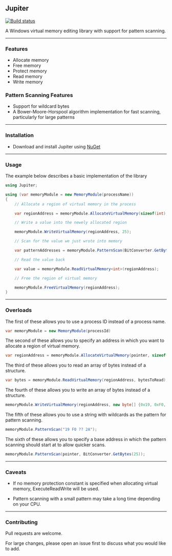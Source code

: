 ## Jupiter

[![Build status](https://ci.appveyor.com/api/projects/status/jp6fnwbq34w012gj?svg=true)](https://ci.appveyor.com/project/Akaion/jupiter)

A Windows virtual memory editing library with support for pattern scanning.

----

### Features

* Allocate memory
* Free memory
* Protect memory
* Read memory
* Write memory

### Pattern Scanning Features

* Support for wildcard bytes
* A Bower-Moore-Horspool algorithm implementation for fast scanning, particularly for large patterns

----

### Installation

* Download and install Jupiter using [NuGet](https://www.nuget.org/packages/Jupiter)

----

### Usage

The example below describes a basic implementation of the library

```csharp
using Jupiter;

using (var memoryModule = new MemoryModule(processName))
{
    // Allocate a region of virtual memory in the process

    var regionAddress = memoryModule.AllocateVirtualMemory(sizeof(int), MemoryProtection.ReadWrite);

    // Write a value into the newely allocated region

    memoryModule.WriteVirtualMemory(regionAddress, 25);

    // Scan for the value we just wrote into memory

    var patternAddresses = memoryModule.PatternScan(BitConverter.GetBytes(25));

    // Read the value back

    var value = memoryModule.ReadVirtualMemory<int>(regionAddress);

    // Free the region of virtual memory

    memoryModule.FreeVirtualMemory(regionAddress);
}

```

----

### Overloads

The first of these allows you to use a process ID instead of a process name.

```csharp
var memoryModule = new MemoryModule(processId)
```
The second of these allows you to specify an address in which you want to allocate a region of virtual memory.

```csharp
var regionAddress = memoryModule.AllocateVirtualMemory(pointer, sizeof(int), MemoryProtection.ReadWrite);
```

The third of these allows you to read an array of bytes instead of a structure.

```csharp
var bytes = memoryModule.ReadVirtualMemory(regionAddress, bytesToRead);
```

The fourth of these allows you to write an array of bytes instead of a structure.

```csharp
memoryModule.WriteVirtualMemory(regionAddress, new byte[] {0x19, 0xF0, 0x00, 0x2A});
```

The fifth of these allows you to use a string with wildcards as the pattern for pattern scanning.

```csharp
memoryModule.PatternScan("19 F0 ?? 2A");
```

The sixth of these allows you to specify a base address in which the pattern scanning should start at to allow quicker scans.

```csharp
memoryModule.PatternScan(pointer, BitConverter.GetBytes(25));
```

----

### Caveats

* If no memory protection constant is specified when allocating virtual memory, ExecuteReadWrite will be used.

* Pattern scanning with a small pattern may take a long time depending on your CPU.

----

### Contributing

Pull requests are welcome. 

For large changes, please open an issue first to discuss what you would like to add.
